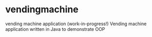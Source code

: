 # vendingmachine
vending machine application (work-in-progress!)
Vending machine application written in Java to demonstrate OOP

